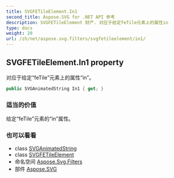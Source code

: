 ```yaml
---
title: SVGFETileElement.In1
second_title: Aspose.SVG for .NET API 参考
description: SVGFETileElement 财产. 对应于给定feTile元素上的属性in
type: docs
weight: 20
url: /zh/net/aspose.svg.filters/svgfetileelement/in1/
---
```

## SVGFETileElement.In1 property

对应于给定“feTile”元素上的属性“in”。

```csharp
public SVGAnimatedString In1 { get; }
```

### 适当的价值

给定“feTile”元素的“in”属性。

### 也可以看看

* class [SVGAnimatedString](../../../aspose.svg.datatypes/svganimatedstring/)
* class [SVGFETileElement](../)
* 命名空间 [Aspose.Svg.Filters](../../svgfetileelement/)
* 部件 [Aspose.SVG](../../../)


